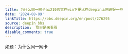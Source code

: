 ```yaml
---
title: 为什么同一网卡ax210感觉在win下要比在deepin上网速好一些
date: '2024-08-09'
linkTitle: https://bbs.deepin.org/en/post/276295
source: deepin_bbs
description:  我只是来看看 
disable_comments: true
---
```

如题：为什么同一网卡
